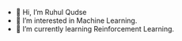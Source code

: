 - 👋 Hi, I’m Ruhul Qudse
- 👀 I’m interested in Machine Learning.
- 🌱 I’m currently learning Reinforcement Learning.


